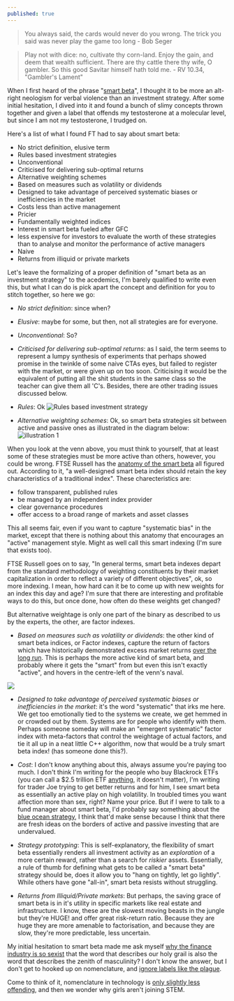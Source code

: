 ```yaml
---
published: true
---
```


> You always said, the cards would never do you wrong. The trick you said was never play the game too long - Bob Seger

> Play not with dice: no, cultivate thy corn-land. Enjoy the gain, and deem that wealth sufficient.
There are thy cattle there thy wife, O gambler. So this good Savitar himself hath told me. - RV 10.34, "Gambler's Lament"


When I first heard of the phrase "[smart beta](http://lexicon.ft.com/Term?term=smart-beta)", I thought it to be more an alt-right neologism for verbal violence than an investment strategy. After some initial hesitation, I dived into it and found a bunch of slimy concepts thrown together and given a label that offends my testosterone at a molecular level, but since I am not my testosterone, I trudged on.

Here's a list of what I found FT had to say about smart beta:

- No strict definition, elusive term
- Rules based investment strategies 
- Unconventional
- Criticised for delivering sub-optimal returns 
- Alternative weighting schemes 
- Based on measures such as volatility or dividends
- Designed to take advantage of perceived systematic biases or inefficiencies in the market
- Costs less than active management
- Pricier
- Fundamentally weighted indices
- Interest in smart beta fueled after GFC
- less expensive for investors to evaluate the worth of these strategies than to analyse and monitor the performance of active managers
- Naive
- Returns from illiquid or private markets

Let's leave the formalizing of a proper definition of "smart beta as an investment strategy" to the acedemics, I'm barely qualified to write even this, but what I can do is pick apart the concept and definition for you to stitch together, so here we go:

+ _No strict definition_: since when?

+ _Elusive_: maybe for some, but then, not all strategies are for everyone.

+ _Unconventional_: So?

+ _Criticised for delivering sub-optimal returns_: as I said, the term seems to represent a lumpy synthesis of experiments that perhaps showed promise in the twinkle of some naive CTAs eyes, but failed to register with the market, or were given up on too soon. Criticising it would be the equivalent of putting all the shit students in the same class so the teacher can give them all 'C's.
Besides, there are other trading issues discussed below.

+ _Rules_: Ok 
![Rules based investment strategy](https://thumbs.gfycat.com/GrizzledDisguisedBongo-size_restricted.gif)

+ _Alternative weighting schemes_: Ok, so smart beta strategies sit between active and passive ones as illustrated in the diagram below:
![illustration 1](http://www.ftserussell.com/sites/default/files/anatomy-smart-beta-fig1.png)

When you look at the venn above, you must think to yourself, that at least some of these strategies must be more active than others, however, you could be wrong. FTSE Russell has the [anatomy of the smart beta](http://www.ftserussell.com/files/research/anatomy-smart-beta) all figured out. According to it, "a well-designed smart beta index should retain the key characteristics of a traditional index". These charecteristics are:

- follow transparent, published rules
- be managed by an independent index provider
- clear governance procedures
- offer access to a broad range of markets and asset classes

This all seems fair, even if you want to capture "systematic bias" in the market, except that there is nothing about this anatomy that encourages an "active" management style. Might as well call this smart indexing (I'm sure that exists too). 

FTSE Russell goes on to say, "In general terms, smart beta indexes depart from the standard methodology of weighting constituents by their market capitalization in order to reflect a variety of different objectives", ok, so more indexing. I mean, how hard can it be to come up with new weights for an index this day and age? I'm sure that there are interesting and profitable ways to do this, but once done, how often do these weights get changed?

But alternative weightage is only one part of the binary as described to us by the experts, the other, are factor indexes. 

+ _Based on measures such as volatility or dividends_: the other kind of smart beta indices, or Factor indexes, capture the return of factors which have historically demonstrated excess market returns [over the long run](https://www.msci.com/factor-indexes). This is perhaps the more active kind of smart beta, and probably where it gets the "smart" from but even this isn't exactly "active", and hovers in the centre-left of the venn's naval.

![](http://www.ftserussell.com/sites/default/files/anatomy-smart-beta-fig3.png)

+ _Designed to take advantage of perceived systematic biases or inefficiencies in the market_: it's the word "systematic" that irks me here. We get too emotionally tied to the systems we create, we get hemmed in or crowded out by them. Systems are for people who identify with them.
Perhaps someone someday will make an "emergent systematic" factor index with meta-factors that control the weightage of actual factors, and tie it all up in a neat little C++ algorithm, now that would be a truly smart beta index! (has someone done this?).
 
+ _Cost_: I don't know anything about this, always assume you're paying too much. I don't think I'm writing for the people who buy Blackrock ETFs (you can call a $2.5 trillion ETF [anything](https://www.ishares.com/), it doesn't matter),  I'm writing for trader Joe trying to get better returns and for him, I see smart beta as essentially an active play on high volatility. In troubled times you want affection more than sex, right? Name your price. But if I were to talk to a fund manager about smart beta, I'd probably say something about the [blue ocean strategy](https://en.wikipedia.org/wiki/Blue_Ocean_Strategy), I think that'd make sense because I think that  there are fresh ideas on the borders of active and passive investing that are undervalued.

+ _Strategy prototyping_: This is self-explanatory, the flexibility of smart beta essentially renders all investment activity as an _exploration_ of a more certain reward, rather than a search for _riskier_ assets. Essentially, a rule of thumb for defining what gets to be called a "smart beta" strategy should be, does it allow you to "hang on tightly, let go lightly". While others have gone "all-in", smart beta resists without struggling.

+ _Returns from Illiquid/Private markets_: But perhaps, the saving grace of smart beta is in it's utility in specific markets like real estate and infrastructure. I know, these are the slowest moving beasts in the jungle but they're HUGE! and offer great risk-return ratio. Because they are huge they are more amenable to factorisation, and because they are slow, they're more predictable, less uncertain. 

My initial hesitation to smart beta made me ask myself [why the finance industry is so sexist](https://www.cbsnews.com/news/why-is-the-finance-industry-so-sexist/) that the word that describes our holy grail is also the word that describes the zenith of masculinity? I don't know the answer, but I don't get to hooked up on nomenclature, and [ignore labels like the plague](https://www.verywellmind.com/what-is-the-halo-effect-2795906).

Come to think of it, nomenclature in technology is [only slightly less offending](https://en.wikipedia.org/wiki/Software_release_life_cycle), and then we wonder why girls aren't joining STEM.
